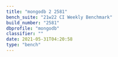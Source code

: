 ```yaml
---
title: "mongodb 2 2581"
bench_suite: "21w22 CI Weekly Benchmark"
build_number: "2581"
dbprofile: "mongodb"
classifier: ""
date: 2021-05-31T04:20:58
type: "bench"
---
```

